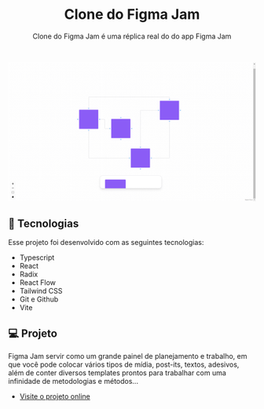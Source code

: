 <h1 align="center">Clone do  Figma Jam</h1>

<p align="center">Clone do Figma Jam é uma réplica real do do app Figma Jam <br/>
</p>

<br>

<p align="center">
  <img alt="Figma app" src="figma.png" width="100%" height="70%">
</p>

## 🚀 Tecnologias

Esse projeto foi desenvolvido com as seguintes tecnologias:

- Typescript
- React 
- Radix
- React Flow
- Tailwind CSS
- Git e Github
- Vite

## 💻 Projeto

Figma Jam servir como um grande painel de planejamento e trabalho, em que você pode colocar vários tipos de mídia, post-its, textos, adesivos, além de conter diversos templates prontos para trabalhar com uma infinidade de metodologias e métodos...

- [Visite o projeto online](https://figma-ui-ten.vercel.app/)
